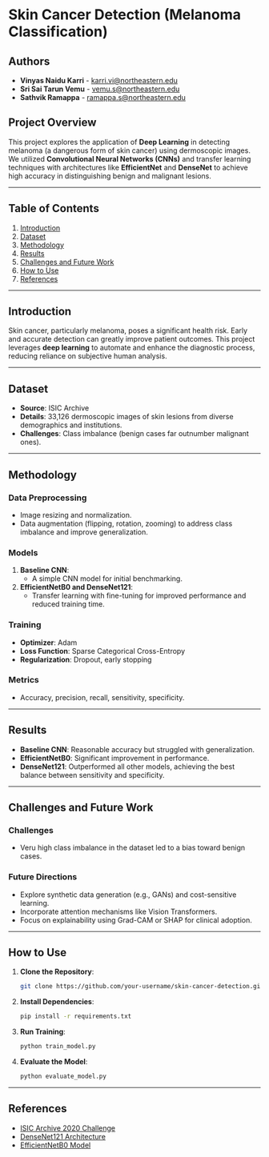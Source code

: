 # Skin Cancer Detection (Melanoma Classification)

## Authors
- **Vinyas Naidu Karri** - [karri.vi@northeastern.edu](mailto:karri.vi@northeastern.edu)
- **Sri Sai Tarun Vemu** - [vemu.s@northeastern.edu](mailto:vemu.s@northeastern.edu)
- **Sathvik Ramappa** - [ramappa.s@northeastern.edu](mailto:ramappa.s@northeastern.edu)

## Project Overview
This project explores the application of **Deep Learning** in detecting melanoma (a dangerous form of skin cancer) using dermoscopic images. We utilized **Convolutional Neural Networks (CNNs)** and transfer learning techniques with architectures like **EfficientNet** and **DenseNet** to achieve high accuracy in distinguishing benign and malignant lesions.

---

## Table of Contents
1. [Introduction](#introduction)
2. [Dataset](#dataset)
3. [Methodology](#methodology)
4. [Results](#results)
5. [Challenges and Future Work](#challenges-and-future-work)
6. [How to Use](#how-to-use)
7. [References](#references)

---

## Introduction
Skin cancer, particularly melanoma, poses a significant health risk. Early and accurate detection can greatly improve patient outcomes. This project leverages **deep learning** to automate and enhance the diagnostic process, reducing reliance on subjective human analysis.

---

## Dataset
- **Source**: ISIC Archive
- **Details**: 33,126 dermoscopic images of skin lesions from diverse demographics and institutions.
- **Challenges**: Class imbalance (benign cases far outnumber malignant ones).

---

## Methodology
### Data Preprocessing
- Image resizing and normalization.
- Data augmentation (flipping, rotation, zooming) to address class imbalance and improve generalization.

### Models
1. **Baseline CNN**:
   - A simple CNN model for initial benchmarking.
2. **EfficientNetB0 and DenseNet121**:
   - Transfer learning with fine-tuning for improved performance and reduced training time.

### Training
- **Optimizer**: Adam
- **Loss Function**: Sparse Categorical Cross-Entropy
- **Regularization**: Dropout, early stopping

### Metrics
- Accuracy, precision, recall, sensitivity, specificity.

---

## Results
- **Baseline CNN**: Reasonable accuracy but struggled with generalization.
- **EfficientNetB0**: Significant improvement in performance.
- **DenseNet121**: Outperformed all other models, achieving the best balance between sensitivity and specificity.

---

## Challenges and Future Work
### Challenges
- Veru high class imbalance in the dataset led to a bias toward benign cases.

### Future Directions
- Explore synthetic data generation (e.g., GANs) and cost-sensitive learning.
- Incorporate attention mechanisms like Vision Transformers.
- Focus on explainability using Grad-CAM or SHAP for clinical adoption.

---

## How to Use
1. **Clone the Repository**:
    ```bash
    git clone https://github.com/your-username/skin-cancer-detection.git
    ```
2. **Install Dependencies**:
    ```bash
    pip install -r requirements.txt
    ```
3. **Run Training**:
    ```bash
    python train_model.py
    ```
4. **Evaluate the Model**:
    ```bash
    python evaluate_model.py
    ```

---

## References
- [ISIC Archive 2020 Challenge](https://challenge2020.isic-archive.com/)
- [DenseNet121 Architecture](https://www.researchgate.net/figure/DenseNet121-architecture_fig1_363850803)
- [EfficientNetB0 Model](https://www.researchgate.net/figure/EfficientnetB0-Model-Architecture_fig2_378395574)
